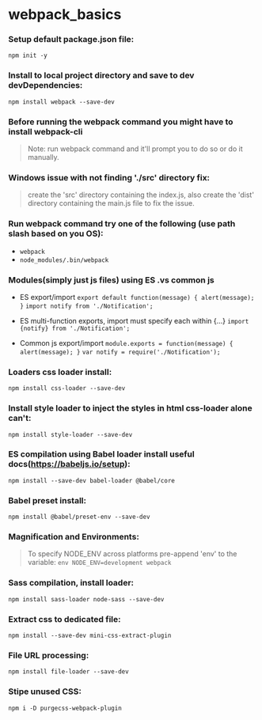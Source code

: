 # webpack_basics

### Setup default package.json file:
`npm init -y`

### Install to local project directory and save to dev devDependencies:
`npm install webpack --save-dev`

### Before running the webpack command you might have to install webpack-cli
> Note: run webpack command and it'll prompt you to do so or do it manually.

### Windows issue with not finding './src' directory fix:
> create the 'src' directory containing the index.js, also create the 'dist'
> directory containing the main.js file to fix the issue.

### Run webpack command try one of the following (use path slash based on you OS):
- `webpack`
- `node_modules/.bin/webpack`

### Modules(simply just js files) using ES .vs common js
- ES export/import
`export default function(message) {
  alert(message);
}`
`import notify from './Notification';`
- ES multi-function exports, import must specify each within {...}
`import {notify} from './Notification';`

- Common js export/import
`module.exports = function(message) {
  alert(message);
}`
`var notify = require('./Notification');`

### Loaders css loader install:
`npm install css-loader --save-dev`

### Install style loader to inject the styles in html css-loader alone **can't**:
`npm install style-loader --save-dev`

### ES compilation using **Babel** loader install useful docs(https://babeljs.io/setup):
`npm install --save-dev babel-loader @babel/core`

### Babel preset install:
`npm install @babel/preset-env --save-dev`

### Magnification and Environments:
> To specify NODE_ENV across platforms pre-append 'env' to the variable:
> `env NODE_ENV=development webpack`

### Sass compilation, install loader:
`npm install sass-loader node-sass --save-dev`

### Extract css to dedicated file:
`npm install --save-dev mini-css-extract-plugin`

### File URL processing:
`npm install file-loader --save-dev`

### Stipe unused CSS:
`npm i -D purgecss-webpack-plugin`
